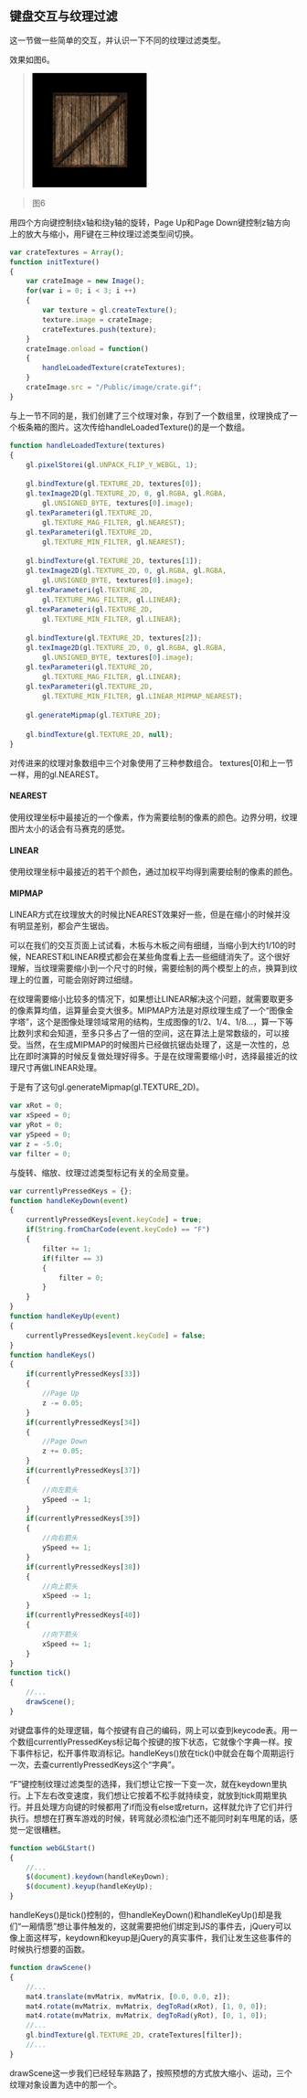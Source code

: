 ## 键盘交互与纹理过滤
这一节做一些简单的交互，并认识一下不同的纹理过滤类型。

效果如图6。

>![图6](../image/C1_Start/1_006.gif)

>图6

用四个方向键控制绕x轴和绕y轴的旋转，Page Up和Page Down键控制z轴方向上的放大与缩小，用F键在三种纹理过滤类型间切换。

```javascript
var crateTextures = Array();
function initTexture()
{
	var crateImage = new Image();
	for(var i = 0; i < 3; i ++)
	{
		var texture = gl.createTexture();
		texture.image = crateImage;
		crateTextures.push(texture);
	}
	crateImage.onload = function()
	{
		handleLoadedTexture(crateTextures);
	}
	crateImage.src = "/Public/image/crate.gif";
}
```
与上一节不同的是，我们创建了三个纹理对象，存到了一个数组里，纹理换成了一个板条箱的图片。这次传给handleLoadedTexture()的是一个数组。
```javascript
function handleLoadedTexture(textures)
{
	gl.pixelStorei(gl.UNPACK_FLIP_Y_WEBGL, 1);

	gl.bindTexture(gl.TEXTURE_2D, textures[0]);
	gl.texImage2D(gl.TEXTURE_2D, 0, gl.RGBA, gl.RGBA,
		gl.UNSIGNED_BYTE, textures[0].image);
	gl.texParameteri(gl.TEXTURE_2D,
		gl.TEXTURE_MAG_FILTER, gl.NEAREST);
	gl.texParameteri(gl.TEXTURE_2D,
		gl.TEXTURE_MIN_FILTER, gl.NEAREST);

	gl.bindTexture(gl.TEXTURE_2D, textures[1]);
	gl.texImage2D(gl.TEXTURE_2D, 0, gl.RGBA, gl.RGBA,
		gl.UNSIGNED_BYTE, textures[0].image);
	gl.texParameteri(gl.TEXTURE_2D,
		gl.TEXTURE_MAG_FILTER, gl.LINEAR);
	gl.texParameteri(gl.TEXTURE_2D,
		gl.TEXTURE_MIN_FILTER, gl.LINEAR);

	gl.bindTexture(gl.TEXTURE_2D, textures[2]);
	gl.texImage2D(gl.TEXTURE_2D, 0, gl.RGBA, gl.RGBA,
		gl.UNSIGNED_BYTE, textures[0].image);
	gl.texParameteri(gl.TEXTURE_2D,
		gl.TEXTURE_MAG_FILTER, gl.LINEAR);
	gl.texParameteri(gl.TEXTURE_2D,
		gl.TEXTURE_MIN_FILTER, gl.LINEAR_MIPMAP_NEAREST);

	gl.generateMipmap(gl.TEXTURE_2D);

	gl.bindTexture(gl.TEXTURE_2D, null);
}
```
对传进来的纹理对象数组中三个对象使用了三种参数组合。
textures[0]和上一节一样，用的gl.NEAREST。
#### NEAREST
使用纹理坐标中最接近的一个像素，作为需要绘制的像素的颜色。边界分明，纹理图片太小的话会有马赛克的感觉。
#### LINEAR
使用纹理坐标中最接近的若干个颜色，通过加权平均得到需要绘制的像素的颜色。
#### MIPMAP
LINEAR方式在纹理放大的时候比NEAREST效果好一些，但是在缩小的时候并没有明显差别，都会产生锯齿。

可以在我们的交互页面上试试看，木板与木板之间有细缝，当缩小到大约1/10的时候，NEAREST和LINEAR模式都会在某些角度看上去一些细缝消失了。这个很好理解，当纹理需要缩小到一个尺寸的时候，需要绘制的两个模型上的点，换算到纹理上的位置，可能会刚好跨过细缝。

在纹理需要缩小比较多的情况下，如果想让LINEAR解决这个问题，就需要取更多的像素算均值，运算量会变大很多。MIPMAP方法是对原纹理生成了一个“图像金字塔”，这个是图像处理领域常用的结构，生成图像的1/2、1/4、1/8...，算一下等比数列求和会知道，至多只多占了一倍的空间，这在算法上是常数级的，可以接受。当然，在生成MIPMAP的时候图片已经做抗锯齿处理了，这是一次性的，总比在即时演算的时候反复做处理好得多。于是在纹理需要缩小时，选择最接近的纹理尺寸再做LINEAR处理。

于是有了这句gl.generateMipmap(gl.TEXTURE_2D)。

```javascript
var xRot = 0;
var xSpeed = 0;
var yRot = 0;
var ySpeed = 0;
var z = -5.0;
var filter = 0;
```
与旋转、缩放、纹理过滤类型标记有关的全局变量。
```javascript
var currentlyPressedKeys = {};
function handleKeyDown(event)
{
	currentlyPressedKeys[event.keyCode] = true;
	if(String.fromCharCode(event.keyCode) == "F")
	{
		filter += 1;
		if(filter == 3)
		{
			filter = 0;
		}
	}
}
function handleKeyUp(event)
{
	currentlyPressedKeys[event.keyCode] = false;
}
function handleKeys()
{
	if(currentlyPressedKeys[33])
	{
		//Page Up
		z -= 0.05;
	}
	if(currentlyPressedKeys[34])
	{
		//Page Down
		z += 0.05;
	}
	if(currentlyPressedKeys[37])
	{
		//向左箭头
		ySpeed -= 1;
	}
	if(currentlyPressedKeys[39])
	{
		//向右箭头
		ySpeed += 1;
	}
	if(currentlyPressedKeys[38])
	{
		//向上箭头
		xSpeed -= 1;
	}
	if(currentlyPressedKeys[40])
	{
		//向下箭头
		xSpeed += 1;
	}
}
function tick()
{
	//...
	drawScene();
}
```
对键盘事件的处理逻辑，每个按键有自己的编码，网上可以查到keycode表。用一个数组currentlyPressedKeys标记每个按键的按下状态，它就像个字典一样。按下事件标记，松开事件取消标记。handleKeys()放在tick()中就会在每个周期运行一次，去查currentlyPressedKeys这个“字典”。

“F”键控制纹理过滤类型的选择，我们想让它按一下变一次，就在keydown里执行。上下左右改变速度，我们想让它按着不松手就持续变，就放到tick周期里执行。并且处理方向键的时候都用了if而没有else或return，这样就允许了它们并行执行。想想在打赛车游戏的时候，转弯就必须松油门还不能同时刹车甩尾的话，感觉一定很糟糕。
```javascript
function webGLStart()
{
	//...
	$(document).keydown(handleKeyDown);
	$(document).keyup(handleKeyUp);
}
```
handleKeys()是tick()控制的，但handleKeyDown()和handleKeyUp()却是我们“一厢情愿”想让事件触发的，这就需要把他们绑定到JS的事件去，jQuery可以像上面这样写，keydown和keyup是jQuery的真实事件，我们让发生这些事件的时候执行想要的函数。

```javascript
function drawScene()
{
    //...
	mat4.translate(mvMatrix, mvMatrix, [0.0, 0.0, z]);
	mat4.rotate(mvMatrix, mvMatrix, degToRad(xRot), [1, 0, 0]);
	mat4.rotate(mvMatrix, mvMatrix, degToRad(yRot), [0, 1, 0]);
	//...
	gl.bindTexture(gl.TEXTURE_2D, crateTextures[filter]);
	//...
}
```
drawScene这一步我们已经轻车熟路了，按照预想的方式放大缩小、运动，三个纹理对象设置为选中的那一个。

